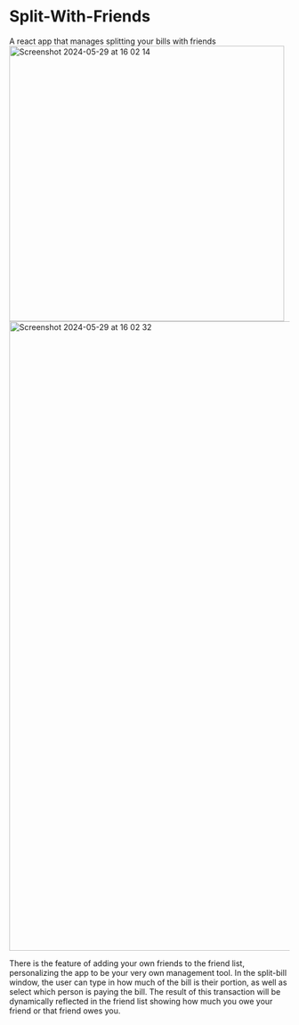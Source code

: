 # Split-With-Friends
A react app that manages splitting your bills with friends
<img width="494" alt="Screenshot 2024-05-29 at 16 02 14" src="https://github.com/tiffanyni/Split-With-Friends/assets/167052032/31f8942a-47ea-4dfd-8dd7-8ef509703873">
<img width="1129" alt="Screenshot 2024-05-29 at 16 02 32" src="https://github.com/tiffanyni/Split-With-Friends/assets/167052032/a2d4f921-b1a6-45f8-ae4b-13d4b2e888ae">

There is the feature of adding your own friends to the friend list, personalizing the app to be your very own management tool. In the split-bill window, the user can type in how much of the bill is their portion, as well as select which person is paying the bill. The result of this transaction will be dynamically reflected in the friend list showing how much you owe your friend or that friend owes you. 
